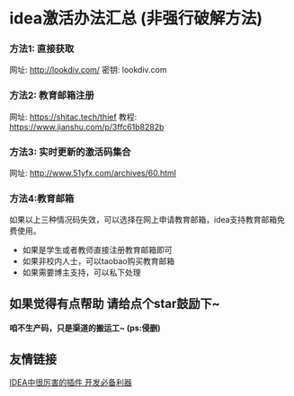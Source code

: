 # idea激活办法汇总 (非强行破解方法)
### 方法1: 直接获取
网址:  http://lookdiv.com/
密钥:  lookdiv.com

### 方法2: 教育邮箱注册
网址:  https://shitac.tech/thief
教程:  https://www.jianshu.com/p/3ffc61b8282b 

### 方法3: 实时更新的激活码集合
网址:  http://www.51yfx.com/archives/60.html  

### 方法4:教育邮箱
如果以上三种情况码失效，可以选择在网上申请教育邮箱，idea支持教育邮箱免费使用。
- 如果是学生或者教师直接注册教育邮箱即可
- 如果非校内人士，可以taobao购买教育邮箱
- 如果需要博主支持，可以私下处理

## 如果觉得有点帮助 请给点个star鼓励下~
#### 咱不生产码，只是渠道的搬运工~ (ps:侵删)

## 友情链接
[IDEA中很厉害的插件 开发必备利器](https://github.com/baibisen/idea-plugins-collector)

